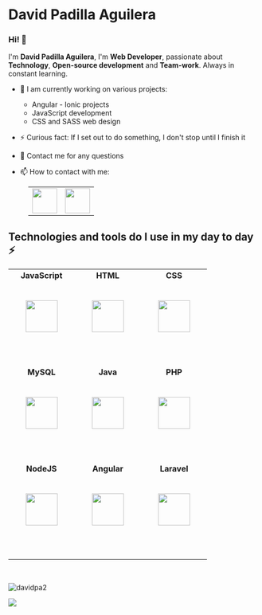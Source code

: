 # David Padilla Aguilera

### Hi! 👋

I'm **David Padilla Aguilera**, I'm **Web Developer**, passionate about **Technology**, **Open-source development** and **Team-work**. Always in constant learning.

- 🔭 I am currently working on various projects:

  - Angular - Ionic projects
  - JavaScript development
  - CSS and SASS web design

- ⚡ Curious fact: If I set out to do something, I don't stop until I finish it
- 💬 Contact me for any questions
- 📫 How to contact with me:

<table style="margin-left: 40px; border: none">
  <tr style="border: none">
    <td style="border: none">
      <a href="mailto:davidpaag2002@gmail.com"><img src="https://cdn.icon-icons.com/icons2/2631/PNG/512/gmail_new_logo_icon_159149.png" width="50" height="50" ></a>
    </td>
    <td style="border: none">
      <a href="https://www.linkedin.com/in/davidpadillaaguilera/"><img src="https://cdn.svgporn.com/logos/linkedin.svg" width="50" height="50" ></a>
    </td>
  </tr>
</table>

## Technologies and tools do I use in my day to day ⚡

<table style="width: 100%">
  <tbody>
    <tr valign="top">
      <td width="25%" align="center" style="padding-bottom:3rem">
        <span><b>JavaScript</b></span><br/><br/><br/>
        <img height="64px" src="https://logos-world.net/wp-content/uploads/2023/02/JavaScript-Symbol.png">
        <br/><br/>
      </td>
      <td width="25%" align="center" style="padding-bottom:3rem">
        <span><b>HTML</b></span><br/><br/><br/>
        <img height="64px" src="https://cdn.svgporn.com/logos/html-5.svg">
        <br/><br/>
      </td>
      <td width="25%" align="center" style="padding-bottom:3rem">
        <span><b>CSS</b></span><br/><br/><br/>
        <img height="64px" src="https://cdn.svgporn.com/logos/css-3.svg">
        <br/><br/>
      </td>
    </tr>
    <tr valign="top">
      <td width="25%" align="center" style="padding-bottom:3rem">
        <span><b>MySQL</b></span><br/><br/><br/>
        <img height="64px" src="https://cdn.svgporn.com/logos/mysql.svg">
        <br/><br/>
      </td>
      <td width="25%" align="center" style="padding-bottom:3rem">
        <span><b>Java</b></span><br/><br/><br/>
        <img height="64px" src="https://cdn.svgporn.com/logos/java.svg">
        <br/><br/>
      </td> 
      <td width="25%" align="center" style="padding-bottom:3rem">
        <span><b>PHP</b></span><br/><br/><br/>
        <img height="64px" src="http://lineadecodigo.com/wp-content/uploads/2013/11/php.png">
        <br/><br/>
      </td>
    </tr>
    <tr valign="top">      
      <td width="25%" align="center" style="padding-bottom:3rem">
        <span><b>NodeJS</b></span><br/><br/><br/>
        <img height="64px" src="https://upload.wikimedia.org/wikipedia/commons/thumb/d/d9/Node.js_logo.svg/1280px-Node.js_logo.svg.png">
        <br/><br/>
      </td>
      <td width="25%" align="center" style="padding-bottom:3rem">
        <span><b>Angular</b></span><br/><br/><br/>
        <img height="64px" src="https://upload.wikimedia.org/wikipedia/commons/thumb/c/cf/Angular_full_color_logo.svg/2048px-Angular_full_color_logo.svg.png">
        <br/><br/>
      </td>
      <td width="25%" align="center" style="padding-bottom:3rem">
        <span><b>Laravel</b></span><br/><br/><br/>
        <img height="64px" src="https://upload.wikimedia.org/wikipedia/commons/thumb/9/9a/Laravel.svg/1200px-Laravel.svg.png">
        <br/><br/>
      </td>
    </tr>
  </tbody>
</table>

<br/>
<p><img src="https://github-readme-stats.vercel.app/api/top-langs?username=davidpa2&show_icons=true&locale=en&layout=compact" alt="davidpa2" /></p>
<p><img src="https://github-readme-stats.vercel.app/api?username=davidpa2&hide=contribs,prs)](https://github.com/davidpa2/github-readme-stats" /></p>
